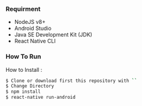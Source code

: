 ### Requirment

- NodeJS v8+
- Android Studio
- Java SE Development Kit (JDK)
- React Native CLI

### How To Run

How to Install :

```sh
$ Clone or download first this repository with `` 
$ Change Directory
$ npm install
$ react-native run-android
```